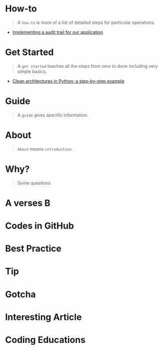 # How-to
> A `how-to` is more of a list of detailed steps for particular operations.
- [Implementing a audit trail for our application](https://stackoverflow.com/questions/16868155/implementing-a-audit-trail-for-our-application)

# Get Started
> A `get started` teaches all the steps from zero to done including very simple basics.
- [Clean architectures in Python: a step-by-step example](https://www.thedigitalcatonline.com/blog/2016/11/14/clean-architectures-in-python-a-step-by-step-example/)

# Guide
> A `guide` gives specific information.

# About
> `About` means `introduction`.

# Why?
> Some questions

# A verses B

# Codes in GitHub

# Best Practice

# Tip

# Gotcha

# Interesting Article

# Coding Educations
